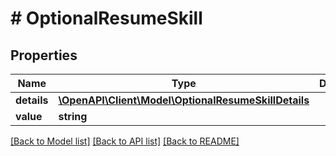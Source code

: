 # # OptionalResumeSkill

## Properties

Name | Type | Description | Notes
------------ | ------------- | ------------- | -------------
**details** | [**\OpenAPI\Client\Model\OptionalResumeSkillDetails**](OptionalResumeSkillDetails.md) |  | [optional]
**value** | **string** |  |

[[Back to Model list]](../../README.md#models) [[Back to API list]](../../README.md#endpoints) [[Back to README]](../../README.md)
